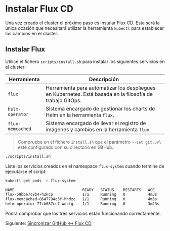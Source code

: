# Instalar Flux CD

Una vez creado el cluster el próximo paso es instalar Flux CD. Esta será la única ocasión que necesitará utilizar la herramienta `kubectl` para establecer los cambios en el cluster.

## Instalar Flux

Utilice el fichero `scripts/install.sh` para instalar los siguientes servicios en el cluster:

| Herramienta      | Descripción                                                                                                |
| ---------------- | ---------------------------------------------------------------------------------------------------------- |
| `flux`           | Herramienta para automatizar los despliegues en Kubernetes. Está basada en la filosofía de trabajo GitOps. |
| `helm-operator`  | Sistema encargado de gestionar los charts de Helm en la herramienta `flux`.                                |
| `flux-memcached` | Sistema encargado de llevar el registro de imágenes y cambios en la herramienta `flux`.                    |

> Compruebe en el fichero `install.sh` que el parámetro `--set git.url` esté configurado con su directorio en GitHub.

```bash
./scripts/install.sh
```

Liste los servicios creados en el namespace `flux-system` cuando termine de ejecutarse el script:

```bash
kubectl get pods -n flux-system

NAME                              READY   STATUS    RESTARTS   AGE
flux-59bb67c8b4-h2kcp             1/1     Running   0          4m3s
flux-memcached-8647794c5f-hhdzc   1/1     Running   0          4m3s
helm-operator-77cb687cc7-wdcfg    1/1     Running   0          3m23s
```

Podrá comprobar que los tres servicios están funcionando correctamente.

Siguiente: [Sincronizar GitHub <-> Flux CD](07-syncronice-github-fluxcd.md)
